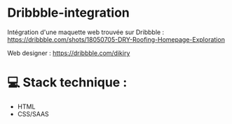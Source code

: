 # Dribbble-integration
Intégration d'une maquette web trouvée sur Dribbble : 
https://dribbble.com/shots/18050705-DRY-Roofing-Homepage-Exploration

Web designer : https://dribbble.com/dikiry

# :computer: Stack technique : 
- HTML 
- CSS/SAAS
